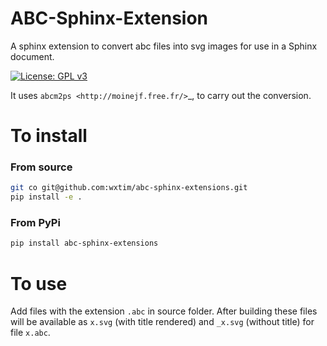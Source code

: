 # ABC-Sphinx-Extension

A sphinx extension to convert abc files into svg
images for use in a Sphinx document.

[![License: GPL v3](https://img.shields.io/badge/License-GPLv3-blue.svg)](https://www.gnu.org/licenses/gpl-3.0)


It uses `abcm2ps <http://moinejf.free.fr/>`_,  to carry out the conversion.

# To install

### From source

```bash
git co git@github.com:wxtim/abc-sphinx-extensions.git
pip install -e .
```

### From PyPi

```bash
pip install abc-sphinx-extensions
```

# To use

Add files with the extension ``.abc`` in source folder. After building these files will be available
as ``x.svg`` (with title rendered) and ``_x.svg`` (without title) for file ``x.abc``.